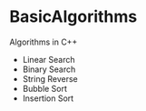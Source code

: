 # BasicAlgorithms
Algorithms in C++

+ Linear Search
+ Binary Search
+ String Reverse
+ Bubble Sort
+ Insertion Sort